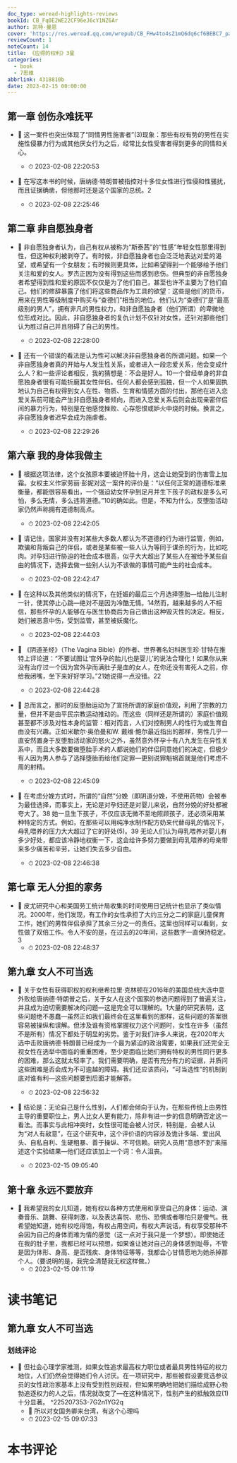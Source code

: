 ```yaml
---
doc_type: weread-highlights-reviews
bookId: CB_Fq0E2WE22CF96eJ6cY1NZ6Ar
author: 凯特·曼恩
cover: 'https://res.weread.qq.com/wrepub/CB_FHw4to4sZ1mQ6dq6cf6BEBC7_parsecover'
reviewCount: 1
noteCount: 14
title: 《应得的权利》3星
categories:
  - book
  - 7思维
abbrlink: 4318810b
date: 2023-02-15 00:00:00
---
```



## 第一章 创伤永难抚平


- 📌 这一案件也突出体现了“同情男性施害者”(3)现象：那些有权有势的男性在实施性侵暴力行为或其他厌女行为之后，经常比女性受害者得到更多的同情和关心。 
    - ⏱ 2023-02-08 22:20:53 

- 📌 在写这本书的时候，唐纳德·特朗普被指控对十多位女性进行性侵和性骚扰，而且证据确凿，但他那时还是这个国家的总统。2 
    - ⏱ 2023-02-08 22:25:46 
## 第二章 非自愿独身者


- 📌 非自愿独身者认为，自己有权从被称为“斯泰茜”的“性感”年轻女性那里得到性，但这种权利被剥夺了。有时候，非自愿独身者也会泛泛地表达对爱的渴望，或希望有一个女朋友；有时候则更具体，比如希望得到一个能够给予他们关注和爱的女人。罗杰正因为没有得到这些而感到悲伤。但典型的非自愿独身者希望得到性和爱的原因不仅仅是为了他们自己，甚至也许不主要为了他们自己。他们的修辞暴露了他们将这些商品作为工具的欲望：这些是他们的货币，用来在男性等级制度中购买与“查德们”相当的地位。他们认为“查德们”是“最高级别的男人”，拥有非凡的男性权力，和非自愿独身者（他们所谓）的卑微地位形成对比。因此，非自愿独身者的复仇计划不仅针对女性，还针对那些他们认为胜过自己并且阻碍了自己的男性。 
    - ⏱ 2023-02-08 22:28:00 

- 📌 还有一个错误的看法是认为性可以解决非自愿独身者的所谓问题。如果一个非自愿独身者真的开始与人发生性关系，或者进入一段恋爱关系，他会变成什么人？和一些评论者相反，我的猜想是：不会是好人。10一个曾经单身的非自愿独身者很有可能折磨其女性伴侣。任何人都会感到孤独，但一个人如果固执地认为自己有权得到女人在性、物质、生育和情感方面的付出，那他在进入恋爱关系前可能会产生非自愿独身者倾向，而进入恋爱关系后则会出现亲密伴侣间的暴力行为，特别是在他感觉挫败、心存怨恨或妒火中烧的时候。换言之，非自愿独身者迟早会成为施虐者。 
    - ⏱ 2023-02-08 22:29:26 
## 第六章 我的身体我做主


- 📌 根据这项法律，这个女孩原本要被迫怀胎十月，这会让她受到的伤害雪上加霜。女权主义作家劳丽·彭妮对这一案件的评价是：“以任何正常的道德标准来衡量，都能很容易看出，一个强迫幼女怀孕到足月并生下孩子的政权是多么可怕，多么无情，多么违背道德。”10的确如此。但是，不知为什么，反堕胎活动家仍然声称拥有道德制高点。 
    - ⏱ 2023-02-08 22:42:05 

- 📌 请记住，国家并没有对某些大多数人都认为不道德的行为进行监管，例如，欺骗和背叛自己的伴侣，或者是某些被一些人认为等同于谋杀的行为，比如吃肉。对孕妇进行胁迫的社会成本很高，似乎大大超出了某些人在被给予某些自由的情况下，选择去做一些别人认为不该做的事情可能产生的社会成本。 
    - ⏱ 2023-02-08 22:42:47 

- 📌 在这种以及其他类似的情况下，在妊娠的最后三个月选择堕胎—给胎儿注射一针，使其停止心跳—绝对不是因为冷酷无情。14然而，越来越多的人不相信，那些怀孕的人能够在与医生协商后为自己做出这种毁灭性的决定。相反，她们被恶意中伤，受到监管，甚至被妖魔化。 
    - ⏱ 2023-02-08 22:44:03 

- 📌 《阴道圣经》（The Vagina Bible）的作者、世界著名妇科医生珍·甘特在推特上评论道：“不要试图让‘宫外孕的胎儿也是婴儿’的说法合理化！如果你从来没有治疗过一个因为宫外孕而满肚子是血的女人，在你还没有害死人之前，你给我闭嘴，坐下来好好学习。”21她说得一点没错。22 
    - ⏱ 2023-02-08 22:44:28 

- 📌 总而言之，那时的反堕胎运动为了宣扬所谓的家庭价值观，利用了宗教的力量，但并不是由平民宗教运动推动的。而这些（同样还是所谓的）家庭价值观甚至都不涉及对性本身的监管：相对而言，人们对控制男人的性行为或生育自由没有兴趣。正如米歇尔·奥伯曼和W. 戴维·鲍尔最近指出的那样，男性几乎一直安然置身于反堕胎活动家的怒火之外，虽然意外怀孕十有八九发生在异性关系中，而且大多数要做堕胎手术的人都说她们的伴侣同意她们的决定，但极少有人因为男人参与了选择堕胎而给他们定罪—更别说罪魁祸首就是他们考虑不周的射精。 
    - ⏱ 2023-02-08 22:45:09 

- 📌 在考虑分娩方式时，所谓的“自然”分娩（即阴道分娩，不使用药物）会被奉为最佳选择，而事实上，无论是对孕妇还是对婴儿来说，自然分娩的好处都被夸大了。38 她一旦生下孩子，不仅应该无微不至地照顾孩子，还必须采用某种特定的方式。例如，在那些可以用纯净水制作配方奶来代替母乳的情况下，母乳喂养的压力大大超过了它的好处(5)。39 无论人们认为母乳喂养对婴儿有多少好处，都应该冷静地权衡一下，这会给许多努力要做到母乳喂养的母亲带来多少痛苦和辛劳，让她们失去多少自由。 
    - ⏱ 2023-02-08 22:46:38 
## 第七章 无人分担的家务


- 📌 皮尤研究中心和美国劳工统计局收集的时间使用日记统计也显示了类似情况。2000年，他们发现，有工作的女性承担了大约三分之二的家庭儿童保育工作，她们的男性伴侣承担了其余三分之一的责任。这里也同样可以看到，女性做了双倍工作。令人不安的是，在过去的20年间，这些数字一直保持稳定。3 
    - ⏱ 2023-02-08 22:48:37 
## 第九章 女人不可当选


- 📌 关于女性有获得职权的权利继希拉里·克林顿在2016年的美国总统大选中意外败给唐纳德·特朗普之后，关于女人在这个国家的参选问题得到了普遍关注，并且成为迫切需要解决的问题—这是完全可以理解的。1大量的研究表明，这些问题绝不愚蠢—虽然正如我们最终会在这里看到的那样，这些问题的答案很容易被操纵和误解。但涉及谁有资格掌握权力这个问题时，女性在许多（虽然不是所有）情况下都处于明显的劣势。鉴于对我们许多人来说，在2020年大选中击败唐纳德·特朗普已经成为一个最为紧迫的政治需要，如果我们还完全无视女性在选举中面临的重重困难，至少是面临比她们拥有特权的男性同行更多的困难，那么这就太轻率了。我们需要明确，是否有充分有力的证据，并质问这些困难是否会成为不可逾越的障碍。我们还应该质问，“可当选性”的机制到底对谁有利—这些问题要到后面才能解答。 
    - ⏱ 2023-02-08 22:56:32 

- 📌 结论是：无论自己是什么性别，人们都会倾向于认为，在那些传统上由男性主导的重要职位上，男人比女人更有能力，除非有进一步的信息明确否定这一看法。而事实与此相冲突时，女性很可能会被人讨厌，特别是，会被人认为“对人有敌意”，在这个研究中，这个评价语的内容涉及诡计多端、爱出风头、自私自利、生硬粗暴、善于操纵、不可信赖。研究人员用“意想不到”来描述这个实验结果—他们还应该加上一个词：令人沮丧。 
    - ⏱ 2023-02-15 09:05:40 

## 第十章 永远不要放弃


- 📌 我希望我的女儿知道，她有权以各种方式使用和享受自己的身体：运动、演奏音乐、跳舞、获得刺激，以及表达喜悦、悲伤、恐惧或者哪怕只是傻气。我希望她知道，她有权吃得饱，有权占用空间，有权大声说话，有权享受那种不会因为自己的身体而难为情的感觉（这一点对于我只是一个梦想）。即使她还在我的肚子里，我都已经可以预想，如果谁让她对自己的身体感到耻辱，不管是因为体形、身高、是否残疾、身体特征等等，我都会心甘情愿地为她杀掉那个人。（要说明的是，我完全清楚我无权这样做。） 
    - ⏱ 2023-02-15 09:11:19 

# 读书笔记

## 第九章 女人不可当选

### 划线评论
- 📌 但社会心理学家推测，如果女性追求最高权力职位或者最具男性特征的权力地位，人们仍然会觉得她们令人讨厌。在一项研究中，那些被假设要竞选参议员的女性政治家基本上没有受到性别歧视，但如果明确地把她们描绘成野心勃勃追逐权力的人之后，情况就改变了—在这种情况下，性别产生的抵触效应(1)十分显著。  ^225207353-7G2n1YG2q
    - 💭 所以对女国务卿来台湾，有这个心理吗
    - ⏱ 2023-02-15 09:07:33


# 本书评论
